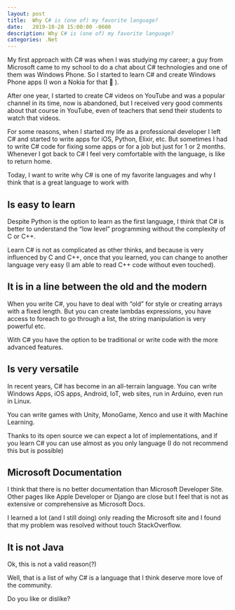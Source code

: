 ```yaml
---
layout: post
title:  Why C# is (one of) my favorite language?
date:   2019-10-28 15:00:00 -0600
description: Why C# is (one of) my favorite language?
categories: .Net
---
```


My first approach with C# was when I was studying my career; a guy from Microsoft came to my school to do a chat about C# technologies and one of them was Windows Phone. 
So I started to learn C# and create Windows Phone apps (I won a Nokia for that 🙂 ).

After one year, I started to create C# videos on YouTube and was a popular channel in its time, now is abandoned, 
but I received very good comments about that course in YouTube, even of teachers that send their students to watch that videos.

For some reasons, when I started my life as a professional developer I left C# and started to write apps for iOS, Python, Elixir, etc. 
But sometimes I had to write C# code for fixing some apps or for a job but just for 1 or 2 months. Whenever I got back to C# 
I feel very comfortable with the language, is like to return home.

Today, I want to write why C# is one of my favorite languages and why I think that is a great language to work with

## Is easy to learn

Despite Python is the option to learn as the first language, I think that C# is better to understand the “low level” programming without the complexity of C or C++.

Learn C# is not as complicated as other thinks, and because is very influenced by C and C++, once that you learned, you can change 
to another language very easy (I am able to read C++ code without even touched).

## It is in a line between the old and the modern
When you write C#, you have to deal with “old” for style or creating arrays with a fixed length. But you can create lambdas expressions, 
you have access to foreach to go through a list, the string manipulation is very powerful etc.

With C# you have the option to be traditional or write code with the more advanced features.

## Is very versatile

In recent years, C# has become in an all-terrain language. You can write Windows Apps, iOS apps, Android, IoT, web sites, run in Arduino, even run in Linux.

You can write games with Unity, MonoGame, Xenco and use it with Machine Learning.

Thanks to its open source we can expect a lot of implementations, and if you learn C# you can use almost as you only language (I do not recommend this but is possible)

## Microsoft Documentation
I think that there is no better documentation than Microsoft Developer Site. Other pages like Apple Developer or Django are 
close but I feel that is not as extensive or comprehensive as Microsoft Docs.

I learned a lot (and I still doing) only reading the Microsoft site and I found that my problem was resolved without touch StackOverflow.

## It is not Java

Ok, this is not a valid reason(?)

Well, that is a list of why C# is a language that I think deserve more love of the community.

Do you like or dislike?